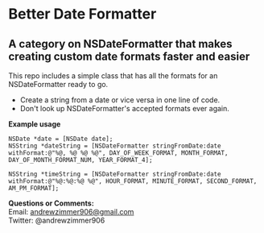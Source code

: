 Better Date Formatter
=====

A category on NSDateFormatter that makes creating custom date formats faster and easier
----------------------------------------------------------------------

This repo includes a simple class that has all the formats for an NSDateFormatter ready to go.

* Create a string from a date or vice versa in one line of code.
* Don't look up NSDateFormatter's accepted formats ever again.

**Example usage**  

    NSDate *date = [NSDate date];
    NSString *dateString = [NSDateFormatter stringFromDate:date withFormat:@"%@, %@ %@ %@", DAY_OF_WEEK_FORMAT, MONTH_FORMAT, DAY_OF_MONTH_FORMAT_NUM, YEAR_FORMAT_4];
	
	NSString *timeString = [NSDateFormatter stringFromDate:date withFormat:@"%@:%@:%@ %@", HOUR_FORMAT, MINUTE_FORMAT, SECOND_FORMAT, AM_PM_FORMAT];
	
**Questions or Comments:**   
Email: andrewzimmer906@gmail.com  
Twitter: @andrewzimmer906  
